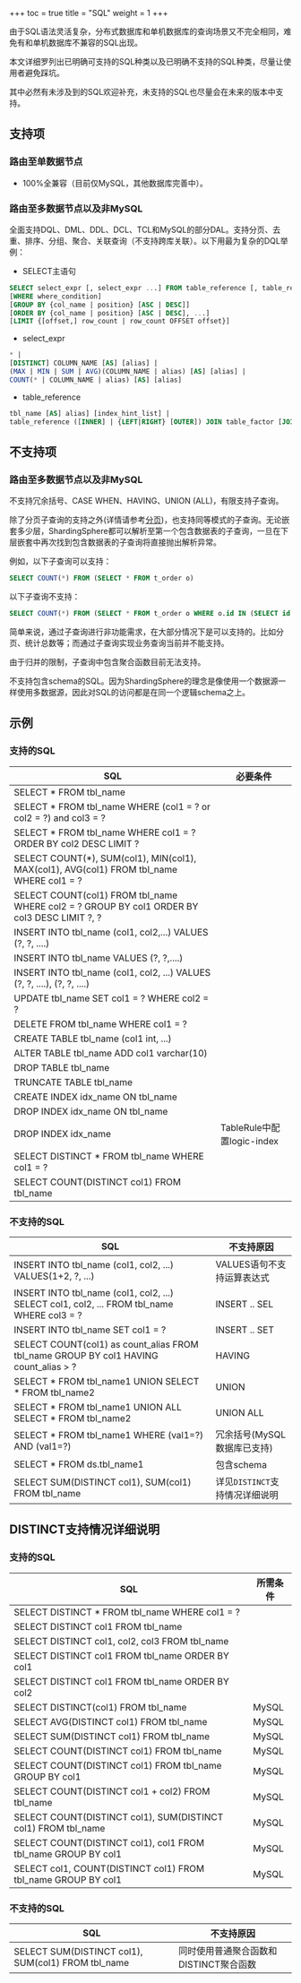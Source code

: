 +++
toc = true
title = "SQL"
weight = 1
+++

由于SQL语法灵活复杂，分布式数据库和单机数据库的查询场景又不完全相同，难免有和单机数据库不兼容的SQL出现。

本文详细罗列出已明确可支持的SQL种类以及已明确不支持的SQL种类，尽量让使用者避免踩坑。

其中必然有未涉及到的SQL欢迎补充，未支持的SQL也尽量会在未来的版本中支持。

## 支持项

### 路由至单数据节点

- 100%全兼容（目前仅MySQL，其他数据库完善中）。

### 路由至多数据节点以及非MySQL

全面支持DQL、DML、DDL、DCL、TCL和MySQL的部分DAL。支持分页、去重、排序、分组、聚合、关联查询（不支持跨库关联）。以下用最为复杂的DQL举例：

- SELECT主语句

```sql
SELECT select_expr [, select_expr ...] FROM table_reference [, table_reference ...]
[WHERE where_condition] 
[GROUP BY {col_name | position} [ASC | DESC]] 
[ORDER BY {col_name | position} [ASC | DESC], ...] 
[LIMIT {[offset,] row_count | row_count OFFSET offset}]
```

- select_expr

```sql
* | 
[DISTINCT] COLUMN_NAME [AS] [alias] | 
(MAX | MIN | SUM | AVG)(COLUMN_NAME | alias) [AS] [alias] | 
COUNT(* | COLUMN_NAME | alias) [AS] [alias]
```

- table_reference

```sql
tbl_name [AS] alias] [index_hint_list] | 
table_reference ([INNER] | {LEFT|RIGHT} [OUTER]) JOIN table_factor [JOIN ON conditional_expr | USING (column_list)] | 
```

## 不支持项

### 路由至多数据节点以及非MySQL

不支持冗余括号、CASE WHEN、HAVING、UNION (ALL)，有限支持子查询。

除了分页子查询的支持之外(详情请参考[分页](/cn/features/sharding/use-norms/pagination))，也支持同等模式的子查询。无论嵌套多少层，ShardingSphere都可以解析至第一个包含数据表的子查询，一旦在下层嵌套中再次找到包含数据表的子查询将直接抛出解析异常。

例如，以下子查询可以支持：

```sql
SELECT COUNT(*) FROM (SELECT * FROM t_order o)
```

以下子查询不支持：

```sql
SELECT COUNT(*) FROM (SELECT * FROM t_order o WHERE o.id IN (SELECT id FROM t_order WHERE status = ?))
```

简单来说，通过子查询进行非功能需求，在大部分情况下是可以支持的。比如分页、统计总数等；而通过子查询实现业务查询当前并不能支持。

由于归并的限制，子查询中包含聚合函数目前无法支持。

不支持包含schema的SQL。因为ShardingSphere的理念是像使用一个数据源一样使用多数据源，因此对SQL的访问都是在同一个逻辑schema之上。

## 示例

### 支持的SQL

| SQL                                                                                         | 必要条件                  |
| ------------------------------------------------------------------------------------------- | -------------------------|
| SELECT * FROM tbl_name                                                                      |                          |
| SELECT * FROM tbl_name WHERE (col1 = ? or col2 = ?) and col3 = ?                            |                          |
| SELECT * FROM tbl_name WHERE col1 = ? ORDER BY col2 DESC LIMIT ?                            |                          |
| SELECT COUNT(*), SUM(col1), MIN(col1), MAX(col1), AVG(col1) FROM tbl_name WHERE col1 = ?    |                          |
| SELECT COUNT(col1) FROM tbl_name WHERE col2 = ? GROUP BY col1 ORDER BY col3 DESC LIMIT ?, ? |                          |
| INSERT INTO tbl_name (col1, col2,...) VALUES (?, ?, ....)                                   |                          |
| INSERT INTO tbl_name VALUES (?, ?,....)                                                     |                          |
| INSERT INTO tbl_name (col1, col2, ...) VALUES (?, ?, ....), (?, ?, ....)                    |                          |
| UPDATE tbl_name SET col1 = ? WHERE col2 = ?                                                 |                          |
| DELETE FROM tbl_name WHERE col1 = ?                                                         |                          |
| CREATE TABLE tbl_name (col1 int, ...)                                                       |                          |
| ALTER TABLE tbl_name ADD col1 varchar(10)                                                   |                          |
| DROP TABLE tbl_name                                                                         |                          |
| TRUNCATE TABLE tbl_name                                                                     |                          |
| CREATE INDEX idx_name ON tbl_name                                                           |                          |
| DROP INDEX idx_name ON tbl_name                                                             |                          |
| DROP INDEX idx_name                                                                         |TableRule中配置logic-index |
| SELECT DISTINCT * FROM tbl_name WHERE col1 = ?                                              |                          |
| SELECT COUNT(DISTINCT col1) FROM tbl_name                                                   |                          |


### 不支持的SQL

| SQL                                                                                           | 不支持原因                      |
| -------------------------------------------------------------------------------------         | ------------------------------ |
| INSERT INTO tbl_name (col1, col2, ...) VALUES(1+2, ?, ...)                                    | VALUES语句不支持运算表达式      |
| INSERT INTO tbl_name (col1, col2, ...) SELECT col1, col2, ... FROM tbl_name WHERE col3 = ?    | INSERT .. SEL                  |
| INSERT INTO tbl_name SET col1 = ?                                                             | INSERT .. SET                  |
| SELECT COUNT(col1) as count_alias FROM tbl_name GROUP BY col1 HAVING count_alias > ?          | HAVING                         |
| SELECT * FROM tbl_name1 UNION SELECT * FROM tbl_name2                                         | UNION                          |
| SELECT * FROM tbl_name1 UNION ALL SELECT * FROM tbl_name2                                     | UNION ALL                      |
| SELECT * FROM tbl_name1 WHERE (val1=?) AND (val1=?)                                           | 冗余括号(MySQL数据库已支持)       |
| SELECT * FROM ds.tbl_name1                                                                    | 包含schema                     |
| SELECT SUM(DISTINCT col1), SUM(col1) FROM tbl_name                                            | 详见`DISTINCT`支持情况详细说明   |

## DISTINCT支持情况详细说明

### 支持的SQL

| SQL                                                                                         | 所需条件                             |
| ------------------------------------------------------------------------------------------- | ----------------------------------- |
| SELECT DISTINCT * FROM tbl_name WHERE col1 = ?                                              |                                     |
| SELECT DISTINCT col1 FROM tbl_name                                                          |                                     |
| SELECT DISTINCT col1, col2, col3 FROM tbl_name                                              |                                     |
| SELECT DISTINCT col1 FROM tbl_name ORDER BY col1                                            |                                     |
| SELECT DISTINCT col1 FROM tbl_name ORDER BY col2                                            |                                     |
| SELECT DISTINCT(col1) FROM tbl_name                                                         | MySQL                               |
| SELECT AVG(DISTINCT col1) FROM tbl_name                                                     | MySQL                               |
| SELECT SUM(DISTINCT col1) FROM tbl_name                                                     | MySQL                               |
| SELECT COUNT(DISTINCT col1) FROM tbl_name                                                   | MySQL                               |
| SELECT COUNT(DISTINCT col1) FROM tbl_name GROUP BY col1                                     | MySQL                               |
| SELECT COUNT(DISTINCT col1 + col2) FROM tbl_name                                            | MySQL                               |
| SELECT COUNT(DISTINCT col1), SUM(DISTINCT col1) FROM tbl_name                               | MySQL                               |
| SELECT COUNT(DISTINCT col1), col1 FROM tbl_name GROUP BY col1                               | MySQL                               |
| SELECT col1, COUNT(DISTINCT col1) FROM tbl_name GROUP BY col1                               | MySQL                               |

### 不支持的SQL

| SQL                                                                                         | 不支持原因                         |
| ------------------------------------------------------------------------------------------- |---------------------------------  |
| SELECT SUM(DISTINCT col1), SUM(col1) FROM tbl_name                                          | 同时使用普通聚合函数和DISTINCT聚合函数|

